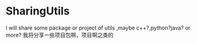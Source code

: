 # SharingUtils
I will share some package or project of utils ,maybe c++?,python?java? or more? 我将分享一些项目包啊，项目啊之类的
